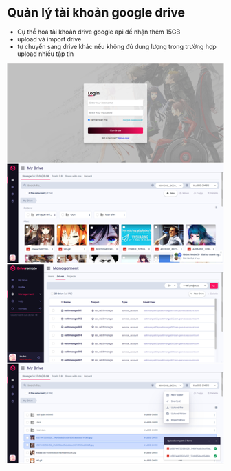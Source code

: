 # Quản lý tài khoản google drive

- Cụ thể hoá tài khoản drive google api để nhận thêm 15GB
- upload và import drive
- tự chuyển sang drive khác nếu không đủ dung lượng trong trường hợp upload nhiều tập tin

![alt](https://raw.githubusercontent.com/InuHa98/manager-google-drive/main/preview/01.png)
![alt](https://raw.githubusercontent.com/InuHa98/manager-google-drive/main/preview/02.png)
![alt](https://raw.githubusercontent.com/InuHa98/manager-google-drive/main/preview/03.png)
![alt](https://raw.githubusercontent.com/InuHa98/manager-google-drive/main/preview/04.png)
